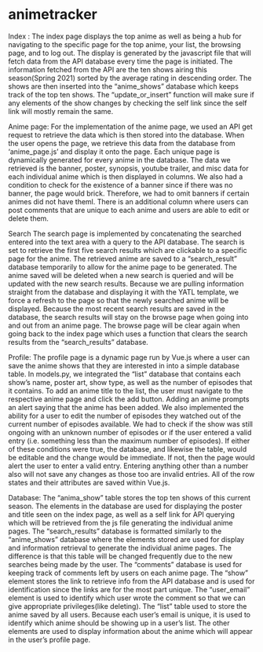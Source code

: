 # animetracker

Index :
	The index page displays the top anime as well as being a hub for navigating to the specific page for the top anime, your list, the browsing page, and to log out. The display is generated by the javascript file that will fetch data from the API database every time the page is initiated. The information fetched from the API are the ten shows airing this season(Spring 2021) sorted by the average rating in descending order. The shows are then inserted into the “anime_shows” database which keeps track of the top ten shows. The “update_or_insert” function will make sure if any elements of the show changes by checking the self link since the self link will mostly remain the same. 

Anime page:
	For the implementation of the anime page, we used an API get request to retrieve the data which is then stored into the database. When the user opens the page, we retrieve this data from the database from ‘anime_page.js’ and display it onto the page. Each unique page is dynamically generated for every anime in the database. The data we retrieved is the banner, poster, synopsis, youtube trailer, and misc data for each individual anime which is then displayed in columns. We also had a condition to check for the existence of a banner since if there was no banner, the page would brick. Therefore, we had to omit banners if certain animes did not have theml. There is an additional column where users can post comments that are unique to each anime and users are able to edit or delete them. 

Search
	The search page is implemented by concatenating the searched entered into the text area with a query to the API database. The search is set to retrieve the first five search results which are clickable to a specific page for the anime. The retrieved anime are saved to a “search_result” database temporarily to allow for the anime page to be generated. The anime saved will be deleted when a new search is queried and will be updated with the new search results. Because we are pulling information straight from the database and displaying it with the YATL template, we force a refresh to the page so that the newly searched anime will be displayed. Because the most recent search results are saved in the database, the search results will stay on the browse page when going into and out from an anime page. The browse page will be clear again when going back to the index page which uses a function that clears the search results from the “search_results” database.

Profile:
The profile page is a dynamic page run by Vue.js where a user can save the anime shows that they are interested in into a simple database table. In models.py, we integrated the “list” database that contains each show’s name, poster art, show type, as well as the number of episodes that it contains. To add an anime title to the list, the user must navigate to the respective anime page and click the add button. Adding an anime prompts an alert saying that the anime has been added. We also implemented the ability for a user to edit the number of episodes they watched out of the current number of episodes available. We had to check if the show was still ongoing with an unknown number of episodes or if the user entered a valid entry (i.e. something less than the maximum number of episodes). If either of these conditions were true, the database, and likewise the table, would be editable and the change would be immediate. If not, then the page would alert the user to enter a valid entry. Entering anything other than a number also will not save any changes as those too are invalid entries. All of the row states and their attributes are saved within Vue.js.

Database:
	The “anima_show” table stores the top ten shows of this current season. The elements in the database are used for displaying the poster and title seen on the index page, as well as a self link for API querying which will be retrieved from the js file generating the individual anime pages. 
	The “search_results” database is formatted similarly to the “anime_shows” database where the elements stored are used for display and information retrieval to generate the individual anime pages. The difference is that this table will be changed frequently due to the new searches being made by the user. 
	The “comments” database is used for keeping track of comments left by users on each anime page. The “show” element stores the link to retrieve info from the API database and is used for identification since the links are for the most part unique. The “user_email” element is used to identify which user wrote the comment so that we can give appropriate privileges(like deleting).
	The “list” table used to store the anime saved by all users. Because each user’s email is unique, it is used to identify which anime should be showing up in a user’s list. The other elements are used to display information about the anime which will appear in the user’s profile page.


